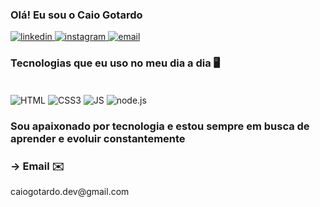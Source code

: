

### Olá! Eu sou o Caio Gotardo 

[![ linkedin](https://img.shields.io/badge/LinkedIn-0077B5?style=for-the-badge&logo=linkedin&logoColor=white) ](https://www.linkedin.com/in/caio-gotardo-76605a2ba/)
[![ instagram](https://img.shields.io/badge/Instagram-E4405F?style=for-the-badge&logo=instagram&logoColor=white) ](https://www.instagram.com/caiogotardo__/)
[![ email](https://img.shields.io/badge/Gmail-D14836?style=for-the-badge&logo=gmail&logoColor=white) ](https://criarmeulink.com.br/u/1726607089)

### Tecnologias que eu uso no meu dia a dia 🖥️
<div style="display: iniline_block"><br/>
  <img align="center" alt="HTML" src="https://img.shields.io/badge/HTML5-E34F26?style=for-the-badge&logo=html5&logoColor=white">
  <img align="center" alt="CSS3" src="https://img.shields.io/badge/CSS3-1572B6?style=for-the-badge&logo=css3&logoColor=white">
  <img align="center" alt="JS" src="https://img.shields.io/badge/JavaScript-F7DF1E?style=for-the-badge&logo=javascript&logoColor=black">
  <img align="center" alt="node.js" src="https://img.shields.io/badge/Node.js-43853D?style=for-the-badge&logo=node.js&logoColor=white">





### Sou apaixonado por tecnologia e estou sempre em busca de aprender e evoluir constantemente

### -> Email ✉️
<p>caiogotardo.dev@gmail.com</p>
